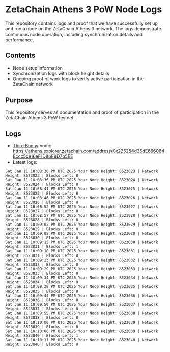 # ZetaChain Athens 3 PoW Node Logs
This repository contains logs and proof that we have successfully set up and run a node on the ZetaChain Athens 3 network. The logs demonstrate continuous node operation, including synchronization details and performance.

## Contents
- Node setup information
- Synchronization logs with block height details
- Ongoing proof of work logs to verify active participation in the ZetaChain network

## Purpose
This repository serves as documentation and proof of participation in the ZetaChain Athens 3 PoW testnet.

## Logs

- [Third Bunny](https://thirdbunny.xyz/) node: https://athens.explorer.zetachain.com/address/0x225254d35dE666064Eccc5ce16eF1D8bF8D7b5EE
- Latest logs:
```
Sat Jan 11 10:08:30 PM UTC 2025 Your Node Height: 8523023 | Network Height: 8523023 | Blocks Left: 0
Sat Jan 11 10:08:36 PM UTC 2025 Your Node Height: 8523024 | Network Height: 8523024 | Blocks Left: 0
Sat Jan 11 10:08:41 PM UTC 2025 Your Node Height: 8523025 | Network Height: 8523025 | Blocks Left: 0
Sat Jan 11 10:08:46 PM UTC 2025 Your Node Height: 8523026 | Network Height: 8523026 | Blocks Left: 0
Sat Jan 11 10:08:52 PM UTC 2025 Your Node Height: 8523027 | Network Height: 8523027 | Blocks Left: 0
Sat Jan 11 10:08:57 PM UTC 2025 Your Node Height: 8523028 | Network Height: 8523028 | Blocks Left: 0
Sat Jan 11 10:09:02 PM UTC 2025 Your Node Height: 8523029 | Network Height: 8523029 | Blocks Left: 0
Sat Jan 11 10:09:08 PM UTC 2025 Your Node Height: 8523030 | Network Height: 8523030 | Blocks Left: 0
Sat Jan 11 10:09:13 PM UTC 2025 Your Node Height: 8523030 | Network Height: 8523031 | Blocks Left: 1
Sat Jan 11 10:09:18 PM UTC 2025 Your Node Height: 8523031 | Network Height: 8523031 | Blocks Left: 0
Sat Jan 11 10:09:23 PM UTC 2025 Your Node Height: 8523032 | Network Height: 8523032 | Blocks Left: 0
Sat Jan 11 10:09:29 PM UTC 2025 Your Node Height: 8523033 | Network Height: 8523033 | Blocks Left: 0
Sat Jan 11 10:09:34 PM UTC 2025 Your Node Height: 8523034 | Network Height: 8523034 | Blocks Left: 0
Sat Jan 11 10:09:39 PM UTC 2025 Your Node Height: 8523035 | Network Height: 8523035 | Blocks Left: 0
Sat Jan 11 10:09:44 PM UTC 2025 Your Node Height: 8523036 | Network Height: 8523036 | Blocks Left: 0
Sat Jan 11 10:09:50 PM UTC 2025 Your Node Height: 8523037 | Network Height: 8523037 | Blocks Left: 0
Sat Jan 11 10:09:55 PM UTC 2025 Your Node Height: 8523038 | Network Height: 8523038 | Blocks Left: 0
Sat Jan 11 10:10:00 PM UTC 2025 Your Node Height: 8523039 | Network Height: 8523039 | Blocks Left: 0
Sat Jan 11 10:10:06 PM UTC 2025 Your Node Height: 8523039 | Network Height: 8523040 | Blocks Left: 1
Sat Jan 11 10:10:11 PM UTC 2025 Your Node Height: 8523040 | Network Height: 8523040 | Blocks Left: 0
```
